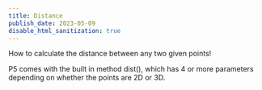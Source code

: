 ```yaml
---
title: Distance
publish_date: 2023-05-09
disable_html_sanitization: true
---
```


How to calculate the distance between any two given points! 

P5 comes with the built in method dist(), which has 4 or more parameters depending on whether the points are 2D or 3D.